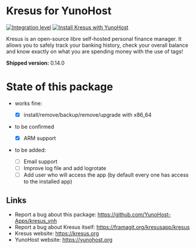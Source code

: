 # Kresus for YunoHost

[![Integration level](https://dash.yunohost.org/integration/kresus.svg)](https://dash.yunohost.org/appci/app/kresus)
[![Install Kresus with YunoHost](https://install-app.yunohost.org/install-with-yunohost.png)](https://install-app.yunohost.org/?app=kresus)

Kresus is an open-source libre self-hosted personal finance manager. It allows you to safely track your banking history, check your overall balance and know exactly on what you are spending money with the use of tags!

**Shipped version:** 0.14.0

# State of this package

* works fine:

  * [x] install/remove/backup/remove/upgrade with x86_64

* to be confirmed
  * [x] ARM support

* to be added:
  * [ ] Email support
  * [ ] Improve log file and add logrotate
  * [ ] Add user who will access the app (by default every one has access to the installed app)

## Links

 * Report a bug about this package: https://github.com/YunoHost-Apps/kresus_ynh
 * Report a bug about Kresus itself: https://framagit.org/kresusapp/kresus
 * Kresus website: https://kresus.org
 * YunoHost website: https://yunohost.org
